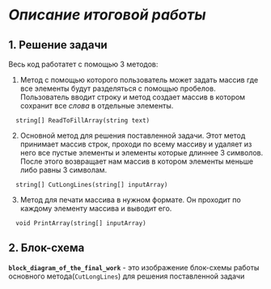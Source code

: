 # **_Описание итоговой работы_**
## 1. **Решение задачи**
Весь код работатет с помощью 3 методов:

1. Метод с помощью которого пользователь может задать массив где все элементы будут разделяться с помощью пробелов. 
Пользователь вводит строку и метод создает массив в котором сохранит все *слова* в отдельные элементы.
```
  string[] ReadToFillArray(string text)
```

2. Основной метод для решения поставленной задачи. 
Этот метод принимает массив строк, проходи по всему массиву и удаляет из него все пустые элементы и элементы которые длиннее 3 символов.
После этого возвращает нам массив в котором элементы меньше либо равны 3 символам.
```
  string[] CutLongLines(string[] inputArray)
```

3. Метод для печати массива в нужном формате.
Он проходит по каждому элементу массива и выводит его.
```
  void PrintArray(string[] inputArray)
```

## 2. **Блок-схема**

**`block_diagram_of_the_final_work`** - это изображение блок-схемы работы основного метода(`CutLongLines`) для решения поставленной задачи
